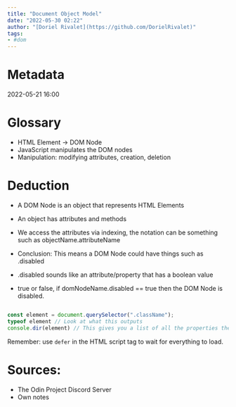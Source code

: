```yaml
---
title: "Document Object Model"
date: "2022-05-30 02:22"
author: "[Doriel Rivalet](https://github.com/DorielRivalet)"
tags:
- #dom
---
```


# Metadata

2022-05-21 16:00

# Glossary
- HTML Element -> DOM Node
- JavaScript manipulates the DOM nodes
- Manipulation: modifying attributes, creation, deletion

# Deduction

- A DOM Node is an object that represents HTML Elements

- An object has attributes and methods

- We access the attributes via indexing, the notation can be something such as objectName.attributeName

- Conclusion: This means a DOM Node could have things such as .disabled

- .disabled sounds like an attribute/property that has a boolean value

- true or false, if domNodeName.disabled == true then the DOM Node is disabled.

```javascript

const element = document.querySelector(".className");
typeof element // Look at what this outputs
console.dir(element) // This gives you a list of all the properties the object reporesenting the element contains. Look at this as well I recommend ASU'S courses on precalculus and the preceeeding one on college algebra oboth available on edx. They use some software that tests your initial  knowledgfe and from them recommend you material to learn, very nice for gap-filling.

```

Remember: use ```defer``` in the HTML script tag to wait for everything to load.

# Sources: 
- The Odin Project Discord Server
- Own notes